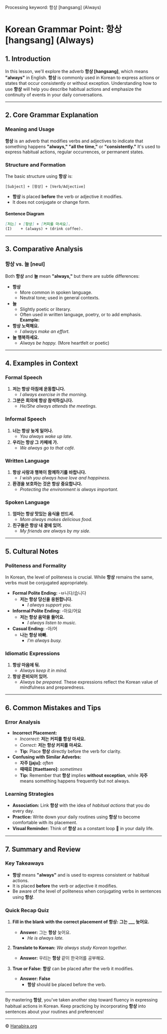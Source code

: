 Processing keyword: 항상 [hangsang] (Always)
# Korean Grammar Point: 항상 [hangsang] (Always)

## 1. Introduction
In this lesson, we'll explore the adverb **항상 [hangsang]**, which means **"always"** in English. **항상** is commonly used in Korean to express actions or states that occur consistently or without exception. Understanding how to use **항상** will help you describe habitual actions and emphasize the continuity of events in your daily conversations.

---
## 2. Core Grammar Explanation
### Meaning and Usage
**항상** is an adverb that modifies verbs and adjectives to indicate that something happens **"always," "all the time,"** or **"consistently."** It's used to express habitual actions, regular occurrences, or permanent states.
### Structure and Formation
The basic structure using **항상** is:
```
[Subject] + [항상] + [Verb/Adjective]
```
- **항상** is placed **before** the verb or adjective it modifies.
- It does not conjugate or change form.
#### Sentence Diagram
```markdown
[저는] + [항상] + [커피를 마셔요].
(I)    + (always) + (drink coffee).
```
---
## 3. Comparative Analysis
### 항상 vs. 늘 [neul]
Both **항상** and **늘** mean **"always,"** but there are subtle differences:
- **항상**
  - More common in spoken language.
  - Neutral tone; used in general contexts.
- **늘**
  - Slightly poetic or literary.
  - Often used in written language, poetry, or to add emphasis.
**Example:**
- **항상 노력해요.**
  - *I always make an effort.*
- **늘 행복하세요.**
  - *Always be happy.* (More heartfelt or poetic)
---
## 4. Examples in Context
### Formal Speech
1. **저는 항상 아침에 운동합니다.**
   - *I always exercise in the morning.*
2. **그분은 회의에 항상 참석하십니다.**
   - *He/She always attends the meetings.*
### Informal Speech
1. **너는 항상 늦게 일어나.**
   - *You always wake up late.*
2. **우리는 항상 그 카페에 가.**
   - *We always go to that café.*
### Written Language
1. **항상 사랑과 행복이 함께하기를 바랍니다.**
   - *I wish you always have love and happiness.*
2. **환경을 보호하는 것은 항상 중요합니다.**
   - *Protecting the environment is always important.*
### Spoken Language
1. **엄마는 항상 맛있는 음식을 만드셔.**
   - *Mom always makes delicious food.*
2. **친구들은 항상 내 곁에 있어.**
   - *My friends are always by my side.*
---
## 5. Cultural Notes
### Politeness and Formality
In Korean, the level of politeness is crucial. While **항상** remains the same, verbs must be conjugated appropriately.
- **Formal Polite Ending:** -ㅂ니다/습니다
  - **저는 항상 당신을 응원합니다.**
    - *I always support you.*
- **Informal Polite Ending:** -아요/어요
  - **저는 항상 음악을 들어요.**
    - *I always listen to music.*
- **Casual Ending:** -아/어
  - **나는 항상 바빠.**
    - *I'm always busy.*
### Idiomatic Expressions
1. **항상 마음에 둬.**
   - *Always keep it in mind.*
2. **항상 준비되어 있어.**
   - *Always be prepared.*
These expressions reflect the Korean value of mindfulness and preparedness.
---
## 6. Common Mistakes and Tips
### Error Analysis
- **Incorrect Placement:**
  - *Incorrect:* **저는 커피를 항상 마셔요.**
  - *Correct:* **저는 항상 커피를 마셔요.**
  - **Tip:** Place **항상** directly before the verb for clarity.
- **Confusing with Similar Adverbs:**
  - **자주 [jaju]:** *often*
  - **때때로 [ttaettaero]:** *sometimes*
  - **Tip:** Remember that **항상** implies **without exception**, while **자주** means something happens frequently but not always.
### Learning Strategies
- **Association:** Link **항상** with the idea of *habitual actions* that you do every day.
- **Practice:** Write down your daily routines using **항상** to become comfortable with its placement.
- **Visual Reminder:** Think of **항상** as a constant loop 🔄 in your daily life.
---
## 7. Summary and Review
### Key Takeaways
- **항상** means **"always"** and is used to express consistent or habitual actions.
- It is placed **before** the verb or adjective it modifies.
- Be aware of the level of politeness when conjugating verbs in sentences using **항상**.
### Quick Recap Quiz
1. **Fill in the blank with the correct placement of 항상:**
   **그는 ___ 늦어요.**
   
   - **Answer:** 그는 **항상** 늦어요.
     - *He is always late.*
2. **Translate to Korean:**
   *We always study Korean together.*
   
   - **Answer:** 우리는 **항상** 같이 한국어를 공부해요.
3. **True or False:**
   **항상** can be placed after the verb it modifies.
   
   - **Answer:** **False**
     - **항상** should be placed before the verb.
---
By mastering **항상**, you've taken another step toward fluency in expressing habitual actions in Korean. Keep practicing by incorporating **항상** into sentences about your routines and preferences!

---
© [Hanabira.org](https://hanabira.org)
